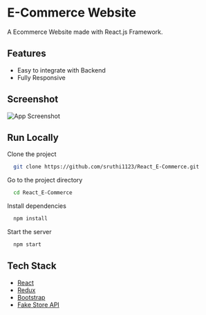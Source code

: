 # E-Commerce Website

A Ecommerce Website made with React.js Framework.


## Features

- Easy to integrate with Backend
- Fully Responsive


## Screenshot

![App Screenshot](https://i.ibb.co/rvxHRhn/HomePage.png)



## Run Locally

Clone the project

```bash
  git clone https://github.com/sruthi1123/React_E-Commerce.git
```

Go to the project directory

```bash
  cd React_E-Commerce
```

Install dependencies

```bash
  npm install
```

Start the server

```bash
  npm start
```



## Tech Stack

* [React](https://reactjs.org/)
* [Redux](https://redux.js.org/)
* [Bootstrap](https://getbootstrap.com/)
* [Fake Store API](https://fakestoreapi.com/)







